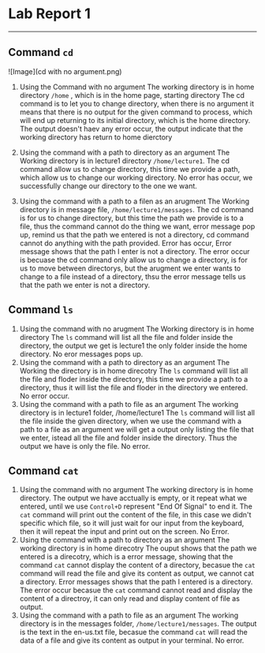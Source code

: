 # **Lab Report 1**
***

## Command `cd`
![Image](cd with no argument.png)
1. Using the Command with no argument
   The working directory is in home directory `/home` , which is in the home page, starting directory
   The cd command is to let you to change directory, when there is no argument it means that there is no output for the given command to process, which will end up returning to its initial directory, which is the home directory.
   The output doesn't haev any error occur, the output indicate that the working directory has return to home dierctory

2. Using the command with a path to directory as an argument
   The Working directory is in lecture1 directory `/home/lecture1`.
   The cd command allow us to change directory, this time we provide a path, which allow us to change our working directory.
   No error has occur, we successfully change our directory to the one we want.

3. Using the command with a path to a filen as an arugment
  The Working directory is in message file, `/home/lecture1/messages`.
  The cd command is for us to change directory, but this time the path we provide is to a file, thus the command cannot do the thing we want, error message pop up, remind us that the path we entered is not a directory, cd command cannot do anything with the path provided.
  Error has occur, Error message shows that the path I enter is not a directory. The error occur is becuase the cd command only allow us to change a directory, is for us to move between directorys, but the arugment we enter wants to change to a file instead of a directory, thsu the error message tells us that the path we enter is not a directory.

## Command `ls`
1. Using the command with no arugment
   The Working directory is in home directory
   The `ls` command will list all the file and folder inside the directory, the output we get is lecture1 the only folder inside the home directory.
   No eror messages pops up.
2. Using the command with a path to directory as an argument
   The Working the directory is in home direcotry
   The `ls` command will list all the file and floder inside the directory, this time we provide a path to a directory, thus it will list the file and floder in the directory we entered.
   No error occur.
3. Using the command with a path to file as an argument
   The working directory is in lecture1 folder, /home/lecture1
   The `ls` command will list all the file inside the given directory, when we use the command with a path to a file as an argument we will get a output only listing the file that we enter, istead all the file and folder inside the directory. Thus the output we have is only the file.
   No error.
## Command `cat`
1. Using the command with no argument
   The working directory is in home directory.
   The output we have acctually is empty, or it repeat what we entered, until we use `Control+D` represent "End Of Signal" to end it.    The `cat` command will print out the content of the file, in this case we didn't specific which file, so it will just wait for our input from the keyboard, then it will repeat the input and print out on the screen.
   No Error.
2. Using the command with a path to directory as an argument
   The working directory is in home direcotry
   The ouput shows that the path we entered is a direcotry, which is a error message, showing that the command `cat` cannot display the content of a directory, becasue the `cat` command will read the file and give its content as output, we cannot cat a directory.
   Error messages shows that the path I entered is a directory. The error occur becasue the `cat` command cannot read and display the content of a directroy, it can only read and display content of file as output.
3. Using the command with a path to file as an argument
   The working directory is in the messages folder, `/home/lecture1/messages`.
   The output is the text in the en-us.txt file, becasue the command `cat` will read the data of a file and give its content as output in your terminal.
   No error.
